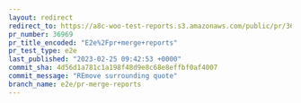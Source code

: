 ```yaml
---
layout: redirect
redirect_to: https://a8c-woo-test-reports.s3.amazonaws.com/public/pr/36969/e2e/index.html
pr_number: 36969
pr_title_encoded: "E2e%2Fpr+merge+reports"
pr_test_type: e2e
last_published: "2023-02-25 09:42:53 +0000"
commit_sha: 4d56d1a781c1a198f48d9e8c68e8effbf0af4007
commit_message: "REmove surrounding quote"
branch_name: e2e/pr-merge-reports
---
```

